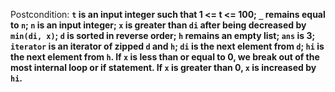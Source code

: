 Postcondition: **`t` is an input integer such that 1 <= t <= 100; `_` remains equal to `n`; `n` is an input integer; `x` is greater than `di` after being decreased by `min(di, x)`; `d` is sorted in reverse order; `h` remains an empty list; `ans` is 3; `iterator` is an iterator of zipped `d` and `h`; `di` is the next element from `d`; `hi` is the next element from `h`. If `x` is less than or equal to 0, we break out of the most internal loop or if statement. If `x` is greater than 0, `x` is increased by `hi`.**